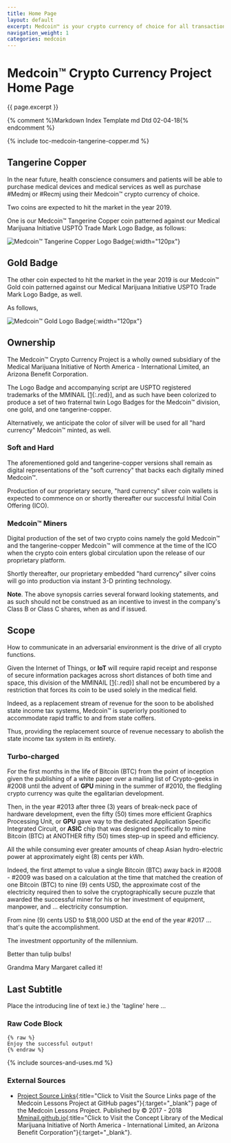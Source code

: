 ```yaml
---
title: Home Page
layout: default
excerpt: Medcoin™ is your crypto currency of choice for all transactions medicinal and medical ...
navigation_weight: 1
categories: medcoin
---
```

# Medcoin™ Crypto Currency Project Home Page

{{ page.excerpt }}

{% comment %}Markdown Index Template md Dtd 02-04-18{% endcomment %}

{% include toc-medcoin-tangerine-copper.md %}

## Tangerine Copper

In the near future, health conscience consumers and patients will be able to purchase medical devices and medical services as well as purchase #Medmj or #Recmj using their Medcoin™ crypto currency of choice.

Two coins are expected to hit the market in the year 2019.

One is our Medcoin™ Tangerine Copper coin patterned against our Medical Marijuana Initiative USPTO Trade Mark Logo Badge, as follows:

![Medcoin™ Tangerine Copper Logo Badge](/assets/img/svg/MMINAIL-Medcoin-Logo-Badge-Stitch-Circle-Trnsp-Tangerine-Copper-543-x-543.svg){:width="120px"}

## Gold Badge

The other coin expected to hit the market in the year 2019 is our Medcoin™ Gold coin patterned against our Medical Marijuana Initiative USPTO Trade Mark Logo Badge, as well.

As follows,

![Medcoin™ Gold Logo Badge](/assets/img/svg/MMINAIL-Medcoin-Logo-Badge-Stitch-Circle-Trnsp-Gold-fede93-543-x-543.svg){:width="120px"}

## Ownership

The Medcoin™ Crypto Currency Project is a wholly owned subsidiary of the Medical Marijuana Initiative of North America - International Limited, an Arizona Benefit Corporation.

The Logo Badge and accompanying script are USPTO registered trademarks of the MMINAIL [[1](#MMINAIL){:.red}], and as such have been colorized to produce a set of two fraternal twin Logo Badges for the Medcoin™ division, one gold, and one tangerine-copper.

Alternatively, we anticipate the color of silver will be used for all "hard currency" Medcoin™ minted, as well.

### Soft and Hard

The aforementioned gold and tangerine-copper versions shall remain as digital representations of the "soft currency" that backs each digitally mined Medcoin™.

Production of our proprietary secure, "hard currency" silver coin wallets is expected to commence on or shortly thereafter our successful Initial Coin Offering (ICO).

### Medcoin™ Miners

Digital production of the set of two crypto coins namely the gold Medcoin™ and the tangerine-copper Medcoin™ will commence at the time of the ICO when the crypto coin enters global circulation upon the release of our proprietary platform.

Shortly thereafter, our proprietary embedded "hard currency" silver coins will go into production via instant 3-D printing technology.

**Note**. The above synopsis carries several forward looking statements, and as such should not be construed as an incentive to invest in the company's Class B or Class C shares, when as and if issued.

## Scope

How to communicate in an adversarial environment is the drive of all crypto functions.

Given the Internet of Things, or **IoT** will require rapid receipt and response of secure information packages across short distances of both time and space, this division of the MMINAIL [[1](#MMINAIL){:.red}] shall not be encumbered by a restriction that forces its coin to be used solely in the medical field.

Indeed, as a replacement stream of revenue for the soon to be abolished state income tax systems, Medcoin™ is superiorly positioned to accommodate rapid traffic to and from state coffers.

Thus, providing the replacement source of revenue necessary to abolish the state income tax system in its entirety.

### Turbo-charged

For the first months in the life of Bitcoin (BTC) from the point of inception given the publishing of a white paper over a mailing list of Crypto-geeks in #2008 until the advent of **GPU** mining in the summer of #2010, the fledgling crypto currency was quite the egalitarian development.

Then, in the year #2013 after three (3) years of break-neck pace of hardware development, even the fifty (50) times more efficient Graphics Processing Unit, or **GPU** gave way to the dedicated Application Specific Integrated Circuit, or **ASIC** chip that was designed specifically to mine Bitcoin (BTC) at ANOTHER fifty (50) times step-up in speed and efficiency.

All the while consuming ever greater amounts of cheap Asian hydro-electric power at approximately eight (8) cents per kWh.

Indeed, the first attempt to value a single Bitcoin (BTC) away back in #2008 - #2009 was based on a calculation at the time that matched the creation of one Bitcoin (BTC) to nine (9) cents USD, the approximate cost of the electricity required then to solve the cryptographically secure puzzle that awarded the successful miner for his or her investment of equipment, manpower, and ... electricity consumption.

From nine (9) cents USD to $18,000 USD at the end of the year #2017 ... that's quite the accomplishment.

The investment opportunity of the millennium.

Better than tulip bulbs!

Grandma Mary Margaret called it!

## Last Subtitle

Place the introducing line of text ie.) the 'tagline' here ...

### Raw Code Block

```liquid
{% raw %}
Enjoy the successful output!
{% endraw %}
```

{% include sources-and-uses.md %}

### External Sources

- [Project Source Links](https://mminail.github.io/Medcoin/Source-Medcoin-Links.htm){:title="Click to Visit the Source Links page of the Medcoin Lessons Project at GitHub pages"}{:target="_blank"} page of the Medcoin Lessons Project. Published by © 2017 - 2018 [Mminail.github.io](https://mminail.github.io/){:title="Click to Visit the Concept Library of the Medical Marijuana Initiative of North America - International Limited, an Arizona Benefit Corporation"}{:target="_blank"}.
